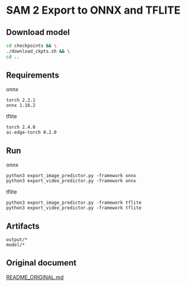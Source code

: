 # SAM 2 Export to ONNX and TFLITE

## Download model


```bash
cd checkpoints && \
./download_ckpts.sh && \
cd ..
```

## Requirements

onnx

```
torch 2.2.1
onnx 1.16.2
```

tflite

```
torch 2.4.0
ai-edge-torch 0.2.0
```

## Run

onnx

```
python3 export_image_predictor.py -framework onnx
python3 export_video_predictor.py -framework onnx
```

tflite

```
python3 export_image_predictor.py -framework tflite
python3 export_video_predictor.py -framework tflite
```

## Artifacts

```
output/*
model/*
```

## Original document

[README_ORIGINAL.md](README_ORIGINAL.md)
